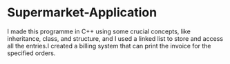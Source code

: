 # Supermarket-Application
I made this programme in C++ using some crucial concepts, like inheritance, class, and structure, and I used a linked list to store and access all the entries.I created a billing system that can print the invoice for the specified orders.
